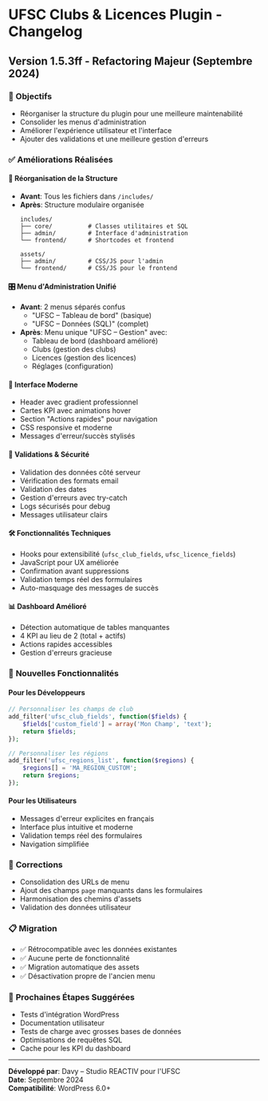 # UFSC Clubs & Licences Plugin - Changelog

## Version 1.5.3ff - Refactoring Majeur (Septembre 2024)

### 🎯 Objectifs
- Réorganiser la structure du plugin pour une meilleure maintenabilité
- Consolider les menus d'administration
- Améliorer l'expérience utilisateur et l'interface
- Ajouter des validations et une meilleure gestion d'erreurs

### ✅ Améliorations Réalisées

#### 📁 **Réorganisation de la Structure**
- **Avant**: Tous les fichiers dans `/includes/`
- **Après**: Structure modulaire organisée
  ```
  includes/
  ├── core/          # Classes utilitaires et SQL
  ├── admin/         # Interface d'administration  
  └── frontend/      # Shortcodes et frontend
  
  assets/
  ├── admin/         # CSS/JS pour l'admin
  └── frontend/      # CSS/JS pour le frontend
  ```

#### 🎛️ **Menu d'Administration Unifié**
- **Avant**: 2 menus séparés confus
  - "UFSC – Tableau de bord" (basique)
  - "UFSC – Données (SQL)" (complet)
- **Après**: Menu unique "UFSC – Gestion" avec:
  - Tableau de bord (dashboard amélioré)
  - Clubs (gestion des clubs)
  - Licences (gestion des licences)
  - Réglages (configuration)

#### 🎨 **Interface Moderne**
- Header avec gradient professionnel
- Cartes KPI avec animations hover
- Section "Actions rapides" pour navigation
- CSS responsive et moderne
- Messages d'erreur/succès stylisés

#### 🔧 **Validations & Sécurité**
- Validation des données côté serveur
- Vérification des formats email
- Validation des dates
- Gestion d'erreurs avec try-catch
- Logs sécurisés pour debug
- Messages utilisateur clairs

#### 🛠️ **Fonctionnalités Techniques**
- Hooks pour extensibilité (`ufsc_club_fields`, `ufsc_licence_fields`)
- JavaScript pour UX améliorée
- Confirmation avant suppressions
- Validation temps réel des formulaires
- Auto-masquage des messages de succès

#### 📊 **Dashboard Amélioré**
- Détection automatique de tables manquantes
- 4 KPI au lieu de 2 (total + actifs)
- Actions rapides accessibles
- Gestion d'erreurs gracieuse

### 🚀 **Nouvelles Fonctionnalités**

#### Pour les Développeurs
```php
// Personnaliser les champs de club
add_filter('ufsc_club_fields', function($fields) {
    $fields['custom_field'] = array('Mon Champ', 'text');
    return $fields;
});

// Personnaliser les régions
add_filter('ufsc_regions_list', function($regions) {
    $regions[] = 'MA_REGION_CUSTOM';
    return $regions;
});
```

#### Pour les Utilisateurs
- Messages d'erreur explicites en français
- Interface plus intuitive et moderne
- Validation temps réel des formulaires
- Navigation simplifiée

### 🐛 **Corrections**
- Consolidation des URLs de menu
- Ajout des champs `page` manquants dans les formulaires
- Harmonisation des chemins d'assets
- Validation des données utilisateur

### 📋 **Migration**
- ✅ Rétrocompatible avec les données existantes
- ✅ Aucune perte de fonctionnalité
- ✅ Migration automatique des assets
- ✅ Désactivation propre de l'ancien menu

### 🔮 **Prochaines Étapes Suggérées**
- Tests d'intégration WordPress
- Documentation utilisateur
- Tests de charge avec grosses bases de données
- Optimisations de requêtes SQL
- Cache pour les KPI du dashboard

---

**Développé par**: Davy – Studio REACTIV pour l'UFSC  
**Date**: Septembre 2024  
**Compatibilité**: WordPress 6.0+